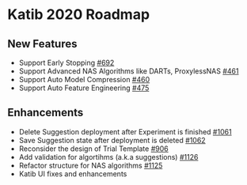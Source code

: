 # Katib 2020 Roadmap

## New Features

- Support Early Stopping [#692](https://github.com/kubeflow/katib/issues/692)
- Support Advanced NAS Algorithms like DARTs, ProxylessNAS [#461](https://github.com/kubeflow/katib/issues/461)
- Support Auto Model Compression [#460](https://github.com/kubeflow/katib/issues/460)
- Support Auto Feature Engineering [#475](https://github.com/kubeflow/katib/issues/475)

## Enhancements

- Delete Suggestion deployment after Experiment is finished [#1061](https://github.com/kubeflow/katib/issues/1061)
- Save Suggestion state after deployment is deleted [#1062](https://github.com/kubeflow/katib/issues/1062)
- Reconsider the design of Trial Template [#906](https://github.com/kubeflow/katib/issues/906)
- Add validation for algortihms (a.k.a suggestions) [#1126](https://github.com/kubeflow/katib/issues/1126)
- Refactor structure for NAS algorithms [#1125](https://github.com/kubeflow/katib/issues/1125)
- Katib UI fixes and enhancements